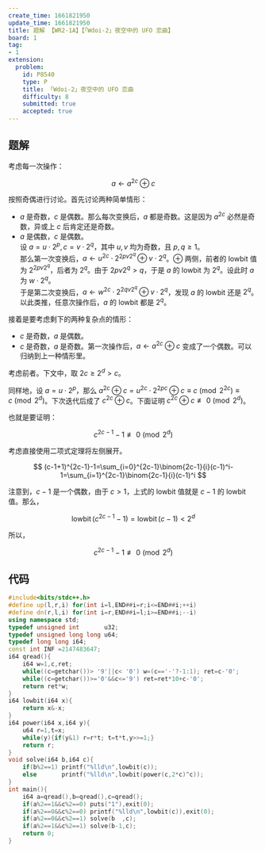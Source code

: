 ```yaml
---
create_time: 1661821950
update_time: 1661821950
title: 题解 【WR2-1A】【「Wdoi-2」夜空中的 UFO 恋曲】
board: 1
tag:
- 1
extension:
  problem:
    id: P8540
    type: P
    title: 「Wdoi-2」夜空中的 UFO 恋曲
    difficulty: 8
    submitted: true
    accepted: true
---
```

## 题解

考虑每一次操作：

$$
a\gets a^{2c}\oplus c
$$

按照奇偶进行讨论。首先讨论两种简单情形：

- $a$ 是奇数，$c$ 是偶数。那么每次变换后，$a$ 都是奇数。这是因为 $a^{2c}$ 必然是奇数，异或上 $c$ 后肯定还是奇数。
- $a$ 是偶数，$c$ 是偶数。  
  设 $a=u\cdot 2^p,c=v\cdot 2^q$，其中 $u,v$ 均为奇数，且 $p,q\ge 1$。  
那么第一次变换后，$a\gets u^{2c}\cdot 2^{2pv2^q}\oplus v\cdot 2^q$。$\oplus$ 两侧，前者的 $\text{lowbit}$ 值为 $2^{2pv2^q}$，后者为 $2^q$。由于 $2pv2^q>q$，于是 $a$ 的 $\text{lowbit}$ 为 $2^q$。设此时 $a$ 为 $w\cdot 2^q$。  
于是第二次变换后，$a\gets w^{2c}\cdot 2^{2qv2^q}\oplus v\cdot 2^q$，发现 $a$ 的 $\text{lowbit}$ 还是 $2^q$。以此类推，任意次操作后，$a$ 的 $\text{lowbit}$ 都是 $2^q$。 

接着是要考虑剩下的两种复杂点的情形：

- $c$ 是奇数，$a$ 是偶数。
- $c$ 是奇数，$a$ 是奇数。第一次操作后，$a\gets a^{2c}\oplus c$ 变成了一个偶数。可以归纳到上一种情形里。


考虑前者。下文中，取 $2c\ge 2^d>c$。

同样地，设 $a=u\cdot 2^p$，那么 $a^{2c}\oplus c=u^{2c}\cdot 2^{2pc}\oplus c\equiv c\pmod{2^{2c}}\equiv c\pmod {2^d}$。下次迭代后成了 $c^{2c}\oplus c$。下面证明 $c^{2c}\oplus c\not\equiv 0\pmod {2^d}$。

也就是要证明：

$$
c^{2c-1}-1\not\equiv 0\pmod{2^d}
$$

考虑直接使用二项式定理将左侧展开。

$$
(c-1+1)^{2c-1}-1=\sum_{i=0}^{2c-1}\binom{2c-1}{i}(c-1)^i-1=\sum_{i=1}^{2c-1}\binom{2c-1}{i}(c-1)^i
$$

注意到，$c-1$ 是一个偶数，由于 $c>1$，上式的 $\text{lowbit}$ 值就是 $c-1$ 的 $\text{lowbit}$ 值。那么，

$$
\operatorname{lowbit}(c^{2c-1}-1) = \operatorname{lowbit}(c-1)<2^d
$$

所以，

$$
c^{2c-1}-1\not\equiv 0\pmod{2^d}
$$

## 代码

```cpp
#include<bits/stdc++.h>
#define up(l,r,i) for(int i=l,END##i=r;i<=END##i;++i)
#define dn(r,l,i) for(int i=r,END##i=l;i>=END##i;--i)
using namespace std;
typedef unsigned int       u32;
typedef unsigned long long u64;
typedef long long i64;
const int INF =2147483647;
i64 qread(){
    i64 w=1,c,ret;
    while((c=getchar())> '9'||c< '0') w=(c=='-'?-1:1); ret=c-'0';
    while((c=getchar())>='0'&&c<='9') ret=ret*10+c-'0';
    return ret*w;
}
i64 lowbit(i64 x){
    return x&-x;
}
i64 power(i64 x,i64 y){
    u64 r=1,t=x;
    while(y){if(y&1) r=r*t; t=t*t,y>>=1;}
    return r;
}
void solve(i64 b,i64 c){
    if(b%2==1) printf("%lld\n",lowbit(c));
    else       printf("%lld\n",lowbit(power(c,2*c)^c));
}
int main(){
    i64 a=qread(),b=qread(),c=qread();
    if(a%2==1&&c%2==0) puts("1"),exit(0);
    if(a%2==0&&c%2==0) printf("%lld\n",lowbit(c)),exit(0);
    if(a%2==0&&c%2==1) solve(b  ,c);
    if(a%2==1&&c%2==1) solve(b-1,c);
    return 0;
}
